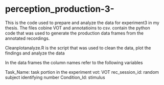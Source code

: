 # perception_production-3-
This is the code used to prepare and analyze the data for experiment3 in my thesis. 
The files cobine VOT and annotatioins to csv. contain the python code that was used to generate the production data frames from the annotated recordings. 

Cleanplotanalyze.R is the script that was used to clean the data, plot the findings and analyze the data


In the data frames the column names refer to the following variables

Task_Name: task portion in the experiment
vot: VOT
rec_session_id: random subject identifying number
Condition_Id: stimulus 
